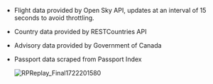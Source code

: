 - Flight data provided by Open Sky API, updates at an interval of 15 seconds to avoid throttling.
- Country data provided by RESTCountries API
- Advisory data provided by Government of Canada
- Passport data scraped from Passport Index

  ![RPReplay_Final1722201580](https://github.com/user-attachments/assets/00da079a-e881-4e0a-afb1-789fc2519c29)
